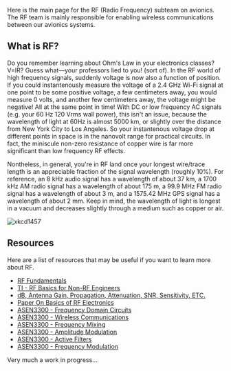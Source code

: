 Here is the main page for the RF (Radio Frequency) subteam on avionics. The RF team is mainly responsible for enabling wireless communications between our avionics systems.

## What is RF?

Do you remember learning about Ohm's Law in your electronics classes? V=IR? Guess what––your professors lied to you! (sort of). In the RF world of high frequency signals, suddenly voltage is now also a function of position. If you could instantenously measure the voltage of a 2.4 GHz Wi-Fi signal at one point to be some positive voltage, a few centimeters away, you would measure 0 volts, and another few centimeters away, the voltage might be negative! All at the same point in time! With DC or low frequency AC signals (e.g. your 60 Hz 120 Vrms wall power), this isn't an issue, because the wavelength of light at 60Hz is almost 5000 km, or slightly over the distance from New York City to Los Angeles. So your instantenous voltage drop at different points in space is in the nanovolt range for practical circuits. In fact, the miniscule non-zero resistance of copper wire is far more significant than low frequency RF effects.

Nontheless, in general, you're in RF land once your longest wire/trace length is an appreciable fraction of the signal wavelength (roughly 10%). For reference, an 8 kHz audio signal has a wavelength of about 37 km, a 1700 kHz AM radio signal has a wavelength of about 175 m, a 99.9 MHz FM radio signal has a wavelength of about 3 m, and a 1575.42 MHz GPS signal has a wavelength of about 2 mm. Keep in mind, the wavelength of light is longest in a vacuum and decreases slightly through a medium such as copper or air.

![xkcd1457](https://imgs.xkcd.com/comics/feedback.png)

## Resources

Here are a list of resources that may be useful if you want to learn more about RF.

- [RF Fundamentals](https://www.hwe.design/design-fundamentals/rf-basics/rf-fundamentals)
- [TI - RF Basics for Non-RF Engineers](https://www.ti.com/lit/ml/slap127/slap127.pdf)
- [dB, Antenna Gain, Propagation, Attenuation, SNR, Sensitivity, ETC.](https://higherlogicdownload.s3.amazonaws.com/HPE/MigratedAttachments/C2402EC5-0E66-4CF4-ABE3-69EFA57AE547-1-RF-Basics_Part1.pdf)
- [Paper On Basics of RF Electronics](https://cds.cern.ch/record/1407402/files/p223.pdf)
- [ASEN3300 - Frequency Domain Circuits](RF_appnotesORresources/2021F-ASEN-3300-Lab04-Lecture-completed.pdf)
- [ASEN3300 - Wireless Communications](RF_appnotesORresources/ASEN3300_Lab10a_Wireless_Communications_ann.pdf)
- [ASEN3300 - Frequency Mixing](RF_appnotesORresources/ASEN3300_Lab10b_Frequency_Mixing_ann.pdf)
- [ASEN3300 - Amplitude Modulation](RF_appnotesORresources/ASEN3300_Lab10c_Amplitude_Modulation_ann.pdf)
- [ASEN3300 - Active Filters](RF_appnotesORresources/ASEN3300_Lab10d_Active_Filters_ann.pdf)
- [ASEN3300 - Frequency Modulation](RF_appnotesORresources/ASEN3300_Lab10e_Frequency_Modulation_ann.pdf)

Very much a work in progress...